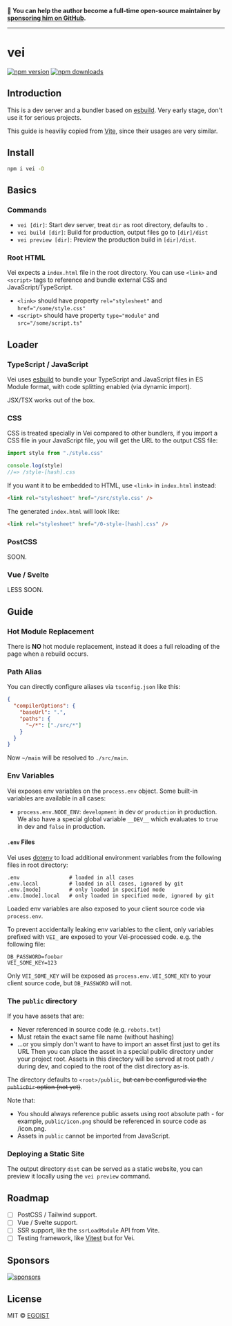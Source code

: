 **💛 You can help the author become a full-time open-source maintainer by [sponsoring him on GitHub](https://github.com/sponsors/egoist).**

---

# vei

[![npm version](https://badgen.net/npm/v/vei)](https://npm.im/vei) [![npm downloads](https://badgen.net/npm/dm/vei)](https://npm.im/vei)

## Introduction

This is a dev server and a bundler based on [esbuild](https://esbuild.github.io). Very early stage, don't use it for serious projects.

This guide is heaviliy copied from [Vite](https://vitejs.dev), since their usages are very similar.

## Install

```bash
npm i vei -D
```

## Basics

### Commands

- `vei [dir]`: Start dev server, treat `dir` as root directory, defaults to `.`
- `vei build [dir]`: Build for production, output files go to `[dir]/dist`
- `vei preview [dir]`: Preview the production build in `[dir]/dist`.

### Root HTML

Vei expects a `index.html` file in the root directory. You can use `<link>` and `<script>` tags to reference and bundle external CSS and JavaScript/TypeScript.

- `<link>` should have property `rel="stylesheet"` and `href="/some/style.css"`
- `<script>` should have property `type="module"` and `src="/some/script.ts"`

## Loader

### TypeScript / JavaScript

Vei uses [esbuild](https://esbuild.github.io) to bundle your TypeScript and JavaScript files in ES Module format, with code splitting enabled (via dynamic import).

JSX/TSX works out of the box.

### CSS

CSS is treated specially in Vei compared to other bundlers, if you import a CSS file in your JavaScript file, you will get the URL to the output CSS file:

```js
import style from "./style.css"

console.log(style)
//=> /style-[hash].css
```

If you want it to be embedded to HTML, use `<link>` in `index.html` instead:

```html
<link rel="stylesheet" href="/src/style.css" />
```

The generated `index.html` will look like:

```html
<link rel="stylesheet" href="/0-style-[hash].css" />
```

### PostCSS

SOON.

### Vue / Svelte

LESS SOON.

## Guide

### Hot Module Replacement

There is **NO** hot module replacement, instead it does a full reloading of the page when a rebuild occurs.

### Path Alias

You can directly configure aliases via `tsconfig.json` like this:

```json
{
  "compilerOptions": {
    "baseUrl": ".",
    "paths": {
      "~/*": ["./src/*"]
    }
  }
}
```

Now `~/main` will be resolved to `./src/main`.

### Env Variables

Vei exposes env variables on the `process.env` object. Some built-in variables are available in all cases:

- `process.env.NODE_ENV`: `development` in dev or `production` in production. We also have a special global variable `__DEV__` which evaluates to `true` in dev and `false` in production.

#### `.env` Files

Vei uses [dotenv](https://github.com/motdotla/dotenv) to load additional environment variables from the following files in root directory:

```
.env                # loaded in all cases
.env.local          # loaded in all cases, ignored by git
.env.[mode]         # only loaded in specified mode
.env.[mode].local   # only loaded in specified mode, ignored by git
```

Loaded env variables are also exposed to your client source code via `process.env`.

To prevent accidentally leaking env variables to the client, only variables prefixed with `VEI_` are exposed to your Vei-processed code. e.g. the following file:

```
DB_PASSWORD=foobar
VEI_SOME_KEY=123
```

Only `VEI_SOME_KEY` will be exposed as `process.env.VEI_SOME_KEY` to your client source code, but `DB_PASSWORD` will not.

### The `public` directory

If you have assets that are:

- Never referenced in source code (e.g. `robots.txt`)
- Must retain the exact same file name (without hashing)
- ...or you simply don't want to have to import an asset first just to get its URL
  Then you can place the asset in a special public directory under your project root. Assets in this directory will be served at root path `/` during dev, and copied to the root of the dist directory as-is.

The directory defaults to `<root>/public`, ~~but can be configured via the `publicDir` option (not yet)~~.

Note that:

- You should always reference public assets using root absolute path - for example, `public/icon.png` should be referenced in source code as /icon.png.
- Assets in `public` cannot be imported from JavaScript.

### Deploying a Static Site

The output directory `dist` can be served as a static website, you can preview it locally using the `vei preview` command.

## Roadmap

- [ ] PostCSS / Tailwind support.
- [ ] Vue / Svelte support.
- [ ] SSR support, like the `ssrLoadModule` API from Vite.
- [ ] Testing framework, like [Vitest](https://vitest.dev/) but for Vei.

## Sponsors

[![sponsors](https://sponsors-images.egoist.sh/sponsors.svg)](https://github.com/sponsors/egoist)

## License

MIT &copy; [EGOIST](https://github.com/sponsors/egoist)
